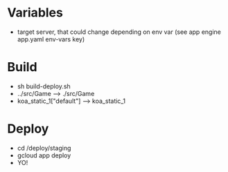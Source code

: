 # Variables

* target server, that could change depending on env var (see app engine app.yaml env-vars key)

# Build

* sh build-deploy.sh
* ../src/Game --> ./src/Game
* koa_static_1["default"] --> koa_static_1

# Deploy

* cd /deploy/staging
* gcloud app deploy
* YO!

